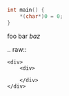 ```cpp
int main() {
    *(char*)0 = 0;
}
```

<div>
    <div>
        <div>
        </div>
    </div>
</div>

foo bar *baz*

..  raw::

    <div>
        <div>

        </div>
    </div>
